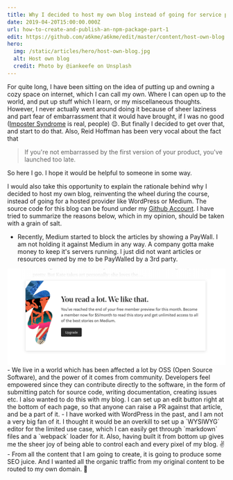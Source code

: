 ```yaml
---
title: Why I decided to host my own blog instead of going for service providers
date: 2019-04-20T15:00:00.000Z
url: how-to-create-and-publish-an-npm-package-part-1
edit: https://github.com/a6kme/a6kme/edit/master/content/host-own-blog.md
hero:
  img: /static/articles/hero/host-own-blog.jpg
  alt: Host own blog
  credit: Photo by @iankeefe on Unsplash
---
```


For quite long, I have been sitting on the idea of putting up and owning a cozy space on internet, which I can call my own. Where I can open up to the world, and put up stuff which I learn, or my miscellaneous thoughts. However, I never actually went around doing it because of sheer laziness and part fear of embarrassment that it would have brought, if I was no good ([Imposter Syndrome](https://en.wikipedia.org/wiki/Impostor_syndrome) is real, people) 😌. But finally I decided to get over that, and start to do that. Also, Reid Hoffman has been very vocal about the fact that
> If you're not embarrassed by the first version of your product, you've launched too late.

So here I go. I hope it would be helpful to someone in some way. 

I would also take this opportunity to explain the rationale behind why I decided to host my own blog, reinventing the wheel during the course, instead of going for a hosted provider like WordPress or Medium. The source code for this blog can be found under my [Github Account](https://github.com/a6kme/a6kme). I have tried to summarize the reasons below, which in my opinion, should be taken with a grain of salt. 

- Recently, Medium started to block the articles by showing a PayWall. I am not holding it against Medium in any way. A company gotta make money to keep it's servers running. I just did not want articles or resources owned by me to be PayWalled by a 3rd party. 
<img src="/static/articles/host-own-blog/paywall.png">
- We live in a world which has been affected a lot by OSS (Open Source Software), and the power of it comes from community. Developers feel empowered since they can contribute directly to the software, in the form of submitting patch for source code, writing documentation, creating issues etc. I also wanted to do this with my blog. I can set up an edit button right at the bottom of each page, so that anyone can raise a PR against that article, and be a part of it.
- I have worked with WordPress in the past, and I am not a very big fan of it. I thought it would be an overkill to set up a `WYSIWYG` editor for the limited use case, which I can easily get through `markdown` files and a `webpack` loader for it. Also, having built it from bottom up gives me the sheer joy of being able to control each and every pixel of my blog. ✌️
- From all the content that I am going to create, it is going to produce some SEO juice. And I wanted all the organic traffic from my original content to be routed to my own domain. 👻
